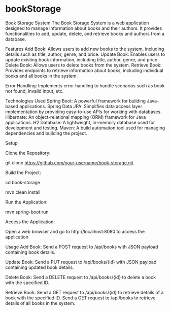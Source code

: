 # bookStorage
Book Storage System
The Book Storage System is a web application designed to manage information about books and their authors. It provides functionalities to add, update, delete, and retrieve books and authors from a database.

Features
Add Book: Allows users to add new books to the system, including details such as title, author, genre, and price.
Update Book: Enables users to update existing book information, including title, author, genre, and price.
Delete Book: Allows users to delete books from the system.
Retrieve Book: Provides endpoints to retrieve information about books, including individual books and all books in the system.

Error Handling: Implements error handling to handle scenarios such as book not found, invalid input, etc.

Technologies Used
Spring Boot: A powerful framework for building Java-based applications.
Spring Data JPA: Simplifies data access layer implementation by providing easy-to-use APIs for working with databases.
Hibernate: An object-relational mapping (ORM) framework for Java applications.
H2 Database: A lightweight, in-memory database used for development and testing.
Maven: A build automation tool used for managing dependencies and building the project.

Setup

Clone the Repository:

git clone https://github.com/your-username/book-storage.git

Build the Project:

cd book-storage

mvn clean install


Run the Application:

mvn spring-boot:run

Access the Application:

Open a web browser and go to http://localhost:8080 to access the application

Usage
Add Book:
Send a POST request to /api/books with JSON payload containing book details.

Update Book:
Send a PUT request to /api/books/{id} with JSON payload containing updated book details.

Delete Book:
Send a DELETE request to /api/books/{id} to delete a book with the specified ID.

Retrieve Book:
Send a GET request to /api/books/{id} to retrieve details of a book with the specified ID.
Send a GET request to /api/books to retrieve details of all books in the system.

